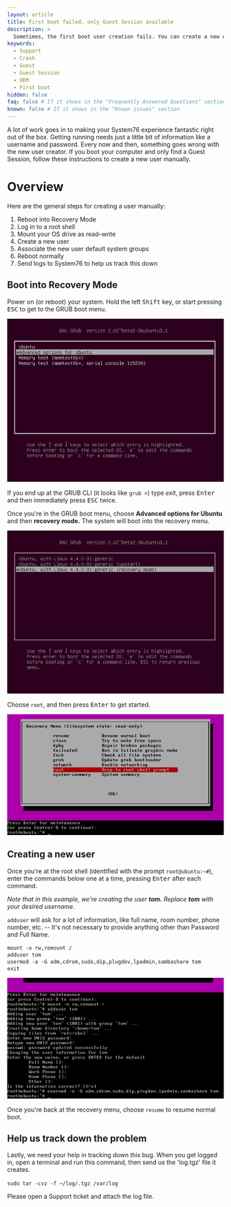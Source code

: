 ```yaml
---
layout: article
title: First boot failed, only Guest Session available
description: >
  Sometimes, the first boot user creation fails. You can create a new user manually following the steps here.
keywords:
  - Support
  - Crash
  - Guest
  - Guest Session
  - OEM
  - First boot
hidden: false
faq: false # If it shows in the "Frequently Answered Questions" section
known: false # If it shows in the "Known issues" section
---
```


A lot of work goes in to making your System76 experience fantastic right out of the box. Getting running needs just a little bit of information like a username and password. Every now and then, something goes wrong with the new user creator. If you boot your computer and only find a Guest Session, follow these instructions to create a new user manually.

# Overview

Here are the general steps for creating a user manually:

1. Reboot into Recovery Mode
2. Log in to a root shell
3. Mount your OS drive as read-write
4. Create a new user
5. Associate the new user default system groups
6. Reboot normally
7. Send logs to System76 to help us track this down

## Boot into Recovery Mode

Power on (or reboot) your system.  Hold the left <kbd>Shift</kbd> key, or start pressing <kbd>ESC</kbd> to get to the GRUB boot menu.

![GRUB menu](/images/oem-firstboot/grub-menu.png)


If you end up at the GRUB CLI (it looks like `grub >`) type _exit_, press <kbd>Enter</kbd> and then immediately press <kbd>ESC</kbd> twice.

Once you're in the GRUB boot menu, choose **Advanced options for Ubuntu** and then **recovery mode.** The system will boot into the recovery menu.

![Advanced options](/images/oem-firstboot/recovery-mode.png)

Choose `root`, and then press <kbd>Enter</kbd> to get started.

![Recovery menu](/images/oem-firstboot/recovery-menu.png)

## Creating a new user

Once you're at the root shell (identified with the prompt `root@ubuntu:~#`), enter the commands below one at a time, pressing <kbd>Enter</kbd> after each command.

_Note that in this example, we're creating the user **tom.** Replace **tom** with your desired username._

`adduser` will ask for a lot of information, like full name, room number, phone number, etc. -- It's not necessary to provide anything other than Password and Full Name.

```
mount -o rw,remount /
adduser tom
usermod -a -G adm,cdrom,sudo,dip,plugdev,lpadmin,sambashare tom
exit
```

![Entering commands one at a time](/images/oem-firstboot/commands.png)

Once you're back at the recovery menu, choose `resume` to resume normal boot.

## Help us track down the problem

Lastly, we need your help in tracking down this bug. When you get logged in, open a terminal and run this command, then send us the 'log.tgz' file it creates.

`sudo tar -cvz -f ~/log/.tgz /var/log`

Please open a Support ticket and attach the log file.
